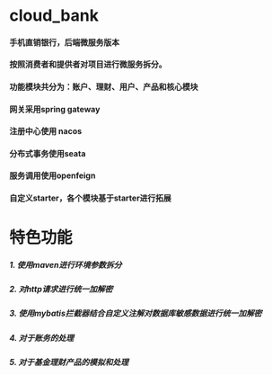 # cloud_bank
#### 手机直销银行，后端微服务版本
#### 按照消费者和提供者对项目进行微服务拆分。
#### 功能模块共分为：账户、理财、用户、产品和核心模块
#### 网关采用spring gateway
#### 注册中心使用 nacos
#### 分布式事务使用seata
#### 服务调用使用openfeign
#### 自定义starter，各个模块基于starter进行拓展
# 特色功能
##### 1. 使用maven进行环境参数拆分
##### 2. 对http请求进行统一加解密
##### 3. 使用mybatis拦截器结合自定义注解对数据库敏感数据进行统一加解密
##### 4. 对于账务的处理
##### 5. 对于基金理财产品的模拟和处理
